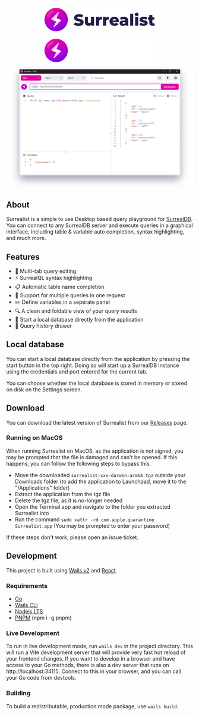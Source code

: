 <br>

<div align="center">
	<a href="https://github.com/StarlaneStudios/Surrealist#gh-light-mode-only">
		<img src=".github/branding/logo-dark.png" height="80">
	</a>
	<a href="https://github.com/StarlaneStudios/Surrealist#gh-dark-mode-only">
		<img src=".github/branding/logo-light.png" height="80">
	</a>
</div>

<div align="center">
	<img src=".github/branding/promo.png">
</div>

## About

Surrealist is a simple to use Desktop based query playground for [SurrealDB](https://surrealdb.com/). You can connect to any SurrealDB server and execute queries in a graphical interface, including table & variable auto completion, syntax highlighting, and much more.

## Features
- 📌 Multi-tab query editing
- ⚡ SurrealQL syntax highlighting
- 📋 Automatic table name completion
- 💫 Support for multiple queries in one request
- ✏️ Define variables in a seperate panel
- 🔍 A clean and foldable view of your query results
- 🔭 Start a local database directly from the application
- 📜 Query history drawer

## Local database
You can start a local database directly from the application by pressing the start button in the top right. Doing so will start up a SurrealDB instance using the credentials and port entered for the current tab.

You can choose whether the local database is stored in memory or stored on disk on the Settings screen.

## Download
You can download the latest version of Surrealist from our [Releases](https://github.com/StarlaneStudios/Surrealist/releases) page.

### Running on MacOS
When running Surrealist on MacOS, as the application is not signed, you may be prompted that the file is damaged and can't be opened. If this happens, you can follow the following steps to bypass this.

- Move the downloaded `surrealist-xxx-darwin-arm64.tgz` outside your Downloads folder (to add the application to Launchpad, move it to the "/Applications" folder)
- Extract the application from the tgz file
- Delete the tgz file, as it is no-longer needed
- Open the Terminal app and navigate to the folder you extracted Surrealist into
- Run the command `sudo xattr -rd com.apple.quarantine Surrealist.app` (You may be prompted to enter your password)

If these steps don't work, please open an issue ticket.

## Development
This project is built using [Wails v2](https://wails.io/) and [React](https://reactjs.org/).

### Requirements
- [Go](https://go.dev/)
- [Wails CLI](https://wails.io/docs/gettingstarted/installation)
- [Nodejs LTS](https://nodejs.org/en/)
- [PNPM](https://pnpm.io/) (npm i -g pnpm)

### Live Development

To run in live development mode, run `wails dev` in the project directory. This will run a Vite development
server that will provide very fast hot reload of your frontend changes. If you want to develop in a browser
and have access to your Go methods, there is also a dev server that runs on http://localhost:34115. Connect
to this in your browser, and you can call your Go code from devtools.

### Building

To build a redistributable, production mode package, use `wails build`.
